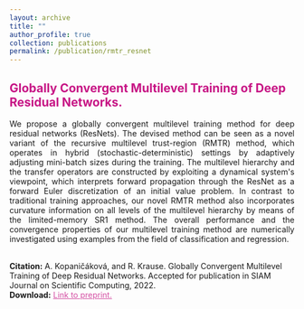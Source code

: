 ```yaml
---
layout: archive
title: ""
author_profile: true
collection: publications
permalink: /publication/rmtr_resnet
---
```


## <span style="color:rgb(199, 21, 133)"> Globally Convergent Multilevel Training of Deep Residual Networks.</span>
<div style="text-align: justify">We propose a globally convergent multilevel training method for deep residual networks (ResNets). 
The devised method can be seen as a novel variant of the recursive multilevel trust-region (RMTR) method, which operates in hybrid (stochastic-deterministic) settings by adaptively adjusting mini-batch sizes during the training. 
The multilevel hierarchy and the transfer operators are constructed by exploiting a dynamical system's viewpoint, which interprets forward propagation through the ResNet as a forward Euler discretization of an initial value problem. 
In contrast to traditional training approaches, our novel RMTR method also incorporates curvature information on all levels of the multilevel hierarchy by means of the limited-memory SR1 method.
The overall performance and the convergence properties of our  multilevel training method are numerically investigated using examples from the field of classification and regression.
</div><br />


**Citation:** A. Kopaničáková, and R. Krause. Globally Convergent Multilevel Training of Deep Residual Networks. Accepted for publication in SIAM Journal on Scientific Computing, 2022. <br />
**Download:** <a href="https://arxiv.org/abs/2107.07572" style="color:rgb(199, 21, 133,0.75);">Link to preprint.</a> <br />
